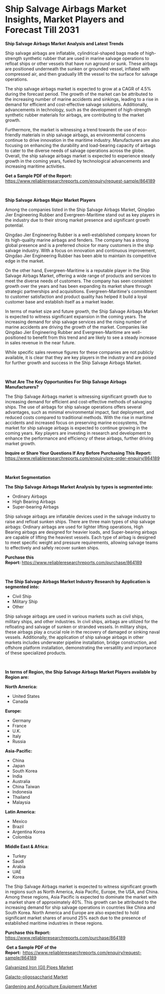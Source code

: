 <p><h1>Ship Salvage Airbags Market Insights, Market Players and Forecast Till 2031</h1></p><p><strong>Ship Salvage Airbags Market Analysis and Latest Trends</strong></p>
<p><p>Ship salvage airbags are inflatable, cylindrical-shaped bags made of high-strength synthetic rubber that are used in marine salvage operations to refloat ships or other vessels that have run aground or sunk. These airbags are positioned underneath the sunken or grounded vessel, inflated with compressed air, and then gradually lift the vessel to the surface for salvage operations.</p><p>The ship salvage airbags market is expected to grow at a CAGR of 4.5% during the forecast period. The growth of the market can be attributed to the increasing number of marine accidents and sinkings, leading to a rise in demand for efficient and cost-effective salvage solutions. Additionally, advancements in technology, such as the development of high-strength synthetic rubber materials for airbags, are contributing to the market growth.</p><p>Furthermore, the market is witnessing a trend towards the use of eco-friendly materials in ship salvage airbags, as environmental concerns continue to drive innovation in the maritime industry. Manufacturers are also focusing on enhancing the durability and load-bearing capacity of airbags to cater to the diverse needs of salvage operations across the globe. Overall, the ship salvage airbags market is expected to experience steady growth in the coming years, fueled by technological advancements and increasing maritime activities.</p></p>
<p><strong>Get a Sample PDF of the Report:&nbsp;</strong> <a href="https://www.reliableresearchreports.com/enquiry/request-sample/864189">https://www.reliableresearchreports.com/enquiry/request-sample/864189</a></p>
<p>&nbsp;</p>
<p><strong>Ship Salvage Airbags Major Market Players</strong></p>
<p><p>Among the companies listed in the Ship Salvage Airbags Market, Qingdao Jier Engineering Rubber and Evergreen-Maritime stand out as key players in the industry due to their strong market presence and significant growth potential. </p><p>Qingdao Jier Engineering Rubber is a well-established company known for its high-quality marine airbags and fenders. The company has a strong global presence and is a preferred choice for many customers in the ship salvage industry. With a focus on innovation and continuous improvement, Qingdao Jier Engineering Rubber has been able to maintain its competitive edge in the market.</p><p>On the other hand, Evergreen-Maritime is a reputable player in the Ship Salvage Airbags Market, offering a wide range of products and services to meet the diverse needs of customers. The company has seen consistent growth over the years and has been expanding its market share through strategic partnerships and acquisitions. Evergreen-Maritime's commitment to customer satisfaction and product quality has helped it build a loyal customer base and establish itself as a market leader.</p><p>In terms of market size and future growth, the Ship Salvage Airbags Market is expected to witness significant expansion in the coming years. The increasing demand for ship salvage services and the rising number of marine accidents are driving the growth of the market. Companies like Qingdao Jier Engineering Rubber and Evergreen-Maritime are well-positioned to benefit from this trend and are likely to see a steady increase in sales revenue in the near future.</p><p>While specific sales revenue figures for these companies are not publicly available, it is clear that they are key players in the industry and are poised for further growth and success in the Ship Salvage Airbags Market.</p></p>
<p>&nbsp;</p>
<p><strong>What Are The Key Opportunities For Ship Salvage Airbags Manufacturers?</strong></p>
<p><p>The Ship Salvage Airbags market is witnessing significant growth due to increasing demand for efficient and cost-effective methods of salvaging ships. The use of airbags for ship salvage operations offers several advantages, such as minimal environmental impact, fast deployment, and reduced costs compared to traditional methods. With the rise in maritime accidents and increased focus on preserving marine ecosystems, the market for ship salvage airbags is expected to continue growing in the coming years. Key players are investing in research and development to enhance the performance and efficiency of these airbags, further driving market growth.</p></p>
<p><strong>Inquire or Share Your Questions If Any Before Purchasing This Report:</strong> <a href="https://www.reliableresearchreports.com/enquiry/pre-order-enquiry/864189">https://www.reliableresearchreports.com/enquiry/pre-order-enquiry/864189</a></p>
<p>&nbsp;</p>
<p><strong>Market Segmentation</strong></p>
<p><strong>The Ship Salvage Airbags Market Analysis by types is segmented into:</strong></p>
<p><ul><li>Ordinary Airbags</li><li>High Bearing Airbags</li><li>Super-bearing Airbags</li></ul></p>
<p><p>Ship salvage airbags are inflatable devices used in the salvage industry to raise and refloat sunken ships. There are three main types of ship salvage airbags: Ordinary airbags are used for lighter lifting operations, High Bearing airbags are designed for heavier loads, and Super-bearing airbags are capable of lifting the heaviest vessels. Each type of airbag is designed to meet specific weight and pressure requirements, allowing salvage teams to effectively and safely recover sunken ships.</p></p>
<p><strong>Purchase this Report:&nbsp;</strong><a href="https://www.reliableresearchreports.com/purchase/864189">https://www.reliableresearchreports.com/purchase/864189</a></p>
<p>&nbsp;</p>
<p><strong>The Ship Salvage Airbags Market Industry Research by Application is segmented into:</strong></p>
<p><ul><li>Civil Ship</li><li>Military Ship</li><li>Other</li></ul></p>
<p><p>Ship salvage airbags are used in various markets such as civil ships, military ships, and other industries. In civil ships, airbags are utilized for the refloating and salvage of sunken or stranded vessels. In military ships, these airbags play a crucial role in the recovery of damaged or sinking naval vessels. Additionally, the application of ship salvage airbags in other markets includes underwater pipeline installation, bridge construction, and offshore platform installation, demonstrating the versatility and importance of these specialized products.</p></p>
<p>&nbsp;</p>
<p><strong>In terms of Region, the Ship Salvage Airbags Market Players available by Region are:</strong></p>
<p>
    <p> <strong> North America: </strong>
        <ul>
            <li>United States</li>
            <li>Canada</li>
        </ul>
        </p> 
    <p> <strong> Europe: </strong>
        <ul>
            <li>Germany</li>
            <li>France</li>
            <li>U.K.</li>
            <li>Italy</li>
            <li>Russia</li>
        </ul>
        </p> 
    <p> <strong> Asia-Pacific: </strong>
        <ul>
            <li>China</li>
            <li>Japan</li>
            <li>South Korea</li>
            <li>India</li>
            <li>Australia</li>
            <li>China Taiwan</li>
            <li>Indonesia</li>
            <li>Thailand</li>
            <li>Malaysia</li>
        </ul>
        </p> 
    <p> <strong> Latin America: </strong>
        <ul>
            <li>Mexico</li>
            <li>Brazil</li>
            <li>Argentina Korea</li>
            <li>Colombia</li>
        </ul>
        </p> 
    <p> <strong> Middle East & Africa: </strong>
        <ul>
            <li>Turkey</li>
            <li>Saudi</li>
            <li>Arabia</li>
            <li>UAE</li>
            <li>Korea</li>
        </ul>
    </p>
    </p>
<p><p>The Ship Salvage Airbags market is expected to witness significant growth in regions such as North America, Asia Pacific, Europe, the USA, and China. Among these regions, Asia Pacific is expected to dominate the market with a market share of approximately 40%. This growth can be attributed to the increasing demand for ship salvage operations in countries like China and South Korea. North America and Europe are also expected to hold significant market shares of around 25% each due to the presence of established maritime industries in these regions.</p></p>
<p><strong>Purchase this Report: </strong><a href="https://www.reliableresearchreports.com/purchase/864189">https://www.reliableresearchreports.com/purchase/864189</a></p>
<p>&nbsp;<strong>Get a Sample PDF of the Report:&nbsp;&nbsp;</strong><a href="https://www.reliableresearchreports.com/enquiry/request-sample/864189">https://www.reliableresearchreports.com/enquiry/request-sample/864189</a></p>
<p><strong></strong></p>
<p><p><a href="https://view.publitas.com/reportprime-1/galvanized-iron-gi-pipes-market-share-market-new-trends-analysis-report-by-type-by-application-by-end-use-by-region-and-segment-forecasts-2023-2030/">Galvanized Iron (GI) Pipes Market</a></p><p><a href="https://view.publitas.com/reportprime-1/galacto-oligosaccharid-market-research-report-provides-thorough-industry-overview-which-offers-an-in-depth-analysis-of-product-trends-and-new-market-divisions/">Galacto-oligosaccharid Market</a></p><p><a href="https://view.publitas.com/reportprime-1/gardening-and-agriculture-equipment-market-provides-a-comprehensive-analysis-including-a-macro-overview-of-the-market-as-well-as-micro-details-such-as-market-size-and-competitive-landscape/">Gardening and Agriculture Equipment Market</a></p></p>